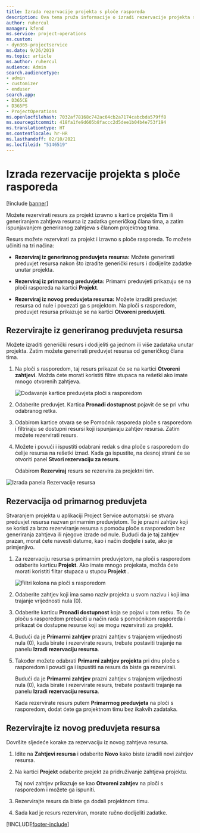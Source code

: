 ```yaml
---
title: Izrada rezervacije projekta s ploče rasporeda
description: Ova tema pruža informacije o izradi rezervacije projekta s ploče rasporeda.
author: ruhercul
manager: kfend
ms.service: project-operations
ms.custom:
- dyn365-projectservice
ms.date: 9/26/2019
ms.topic: article
ms.author: ruhercul
audience: Admin
search.audienceType:
- admin
- customizer
- enduser
search.app:
- D365CE
- D365PS
- ProjectOperations
ms.openlocfilehash: 7032af78168c742ac64cb2a7174cabcbda579ff8
ms.sourcegitcommit: 418fa1fe9d605b8faccc2d5dee1b04b4e753f194
ms.translationtype: HT
ms.contentlocale: hr-HR
ms.lasthandoff: 02/10/2021
ms.locfileid: "5146519"
---
```

# <a name="create-a-project-booking-from-the-schedule-board"></a>Izrada rezervacije projekta s ploče rasporeda

[!include [banner](../includes/psa-now-project-operations.md)]

Možete rezervirati resurs za projekt izravno s kartice projekta **Tim** ili generiranjem zahtjeva resursa iz zadatka generičkog člana tima, a zatim ispunjavanjem generiranog zahtjeva s članom projektnog tima.

Resurs možete rezervirati za projekt i izravno s ploče rasporeda. To možete učiniti na tri načina:

- **Rezerviraj iz generiranog preduvjeta resursa:** Možete generirati preduvjet resursa nakon što izradite generički resurs i dodijelite zadatke unutar projekta.

- **Rezerviraj iz primarnog preduvjeta:** Primarni preduvjeti prikazuju se na ploči rasporeda na kartici **Projekt**. 

- **Rezerviraj iz novog preduvjeta resursa:** Možete izraditi preduvjet resursa od nule i povezati ga s projektom. Na ploči s rasporedom, preduvjet resursa prikazuje se na kartici **Otvoreni preduvjeti**.

## <a name="book-from-a-generated-resource-requirement"></a>Rezervirajte iz generiranog preduvjeta resursa

Možete izraditi generički resurs i dodijeliti ga jednom ili više zadataka unutar projekta. Zatim možete generirati preduvjet resursa od generičkog člana tima. 

1.  Na ploči s rasporedom, taj resurs prikazat će se na kartici **Otvoreni zahtjevi**. Možda ćete morati koristiti filtre stupaca na rešetki ako imate mnogo otvorenih zahtjeva. 

    ![Dodavanje kartice preduvjeta ploči s rasporedom](media/FAQ-Project-Booking-Schedule-Board-1.png "Snimka zaslona tablice rezervacija i dodjela")

2. Odaberite preduvjet. Kartica **Pronađi dostupnost** pojavit će se pri vrhu odabranog retka.
 
3. Odabirom kartice otvara se se Pomoćnik rasporeda ploče s rasporedom i filtriraju se dostupni resursi koji ispunjavaju zahtjev resursa. Zatim možete rezervirati resurs.

4. Možete i povući i ispustiti odabrani redak s dna ploče s rasporedom do ćelije resursa na rešetki iznad. Kada ga ispustite, na desnoj strani će se otvoriti panel **Stvori rezervaciju za resurs**.

    Odabirom **Rezerviraj** resurs se rezervira za projektni tim.

![Izrada panela Rezervacije resursa](media/FAQ-Project-Booking-Schedule-Board-6.png "")
 

## <a name="book-from-the-primary-requirement"></a>Rezervacija od primarnog preduvjeta

Stvaranjem projekta u aplikaciji Project Service automatski se stvara preduvjet resursa nazvan primarnim preduvjetom. To je prazni zahtjev koji se koristi za brzo rezerviranje resursa s pomoću ploče s rasporedom bez generiranja zahtjeva ili njegove izrade od nule. Budući da je taj zahtjev prazan, morat ćete navesti datume, kao i način dodjele i sate, ako je primjenjivo. 

1. Za rezervaciju resursa s primarnim preduvjetom, na ploči s rasporedom odaberite karticu **Projekt**. Ako imate mnogo projekata, možda ćete morati koristiti filtar stupaca u stupcu **Projekt** .

   ![Filtri kolona na ploči s rasporedom](media/FAQ-Project-Booking-Schedule-Board-2.png "Snimka zaslona tablice rezervacija i dodjela")

2. Odaberite zahtjev koji ima samo naziv projekta u svom nazivu i koji ima trajanje vrijednosti nula (0).

3. Odaberite karticu **Pronađi dostupnost** koja se pojavi u tom retku. To će ploču s rasporedom prebaciti u način rada s pomoćnikom rasporeda i prikazat će dostupne resurse koji se mogu rezervirati za projekt.

4. Budući da je **Primarrni zahtjev** prazni zahtjev s trajanjem vrijednosti nula (0), kada birate i rezervirate resurs, trebate postaviti trajanje na panelu **Izradi rezervaciju resursa**.

5. Također možete odabrati **Primarni zahtjev projekta** pri dnu ploče s rasporedom i povući ga i ispustiti na resurs da biste ga rezervirali.
 
    Budući da je **Primarrni zahtjev** prazni zahtjev s trajanjem vrijednosti nula (0), kada birate i rezervirate resurs, trebate postaviti trajanje na panelu **Izradi rezervaciju resursa**.
 
    Kada rezervirate resurs putem **Primarrnog preduvjeta** na ploči s rasporedom, dodat ćete ga projektnom timu bez ikakvih zadataka.
 
## <a name="book-from-a-new-resource-requirement"></a>Rezervirajte iz novog preduvjeta resursa
Dovršite sljedeće korake za rezervaciju iz novog zahtjeva resursa. 

1. Idite na **Zahtjevi resursa** i odaberite **Novo** kako biste izradili novi zahtjev resursa.

2. Na kartici **Projekt** odaberite projekt za pridruživanje zahtjeva projektu.
 
    Taj novi zahtjev prikazuje se kao **Otvoreni zahtjev** na ploči s rasporedom i možete ga ispuniti.

3. Rezervirajte resurs da biste ga dodali projektnom timu.

4. Sada kad je resurs rezerviran, morate ručno dodijeliti zadatke.



[!INCLUDE[footer-include](../includes/footer-banner.md)]